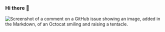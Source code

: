 ### Hi there 👋
![Screenshot of a comment on a GitHub issue showing an image, added in the Markdown, of an Octocat smiling and raising a tentacle.](https://media.giphy.com/media/l5JbspfwZ0yjHjlJ0K/giphy-downsized-large.gif)

<!--
**anh-8922/anh-8922** is a ✨ _special_ ✨ repository because its `README.md` (this file) appears on your GitHub profile.

Here are some ideas to get you started:

- 🔭 I’m currently working on ...
- 🌱 I’m currently learning ...
- 👯 I’m looking to collaborate on ...
- 🤔 I’m looking for help with ...
- 💬 Ask me about ...
- 📫 How to reach me: ...
- 😄 Pronouns: ...
- ⚡ Fun fact: ...
-->

